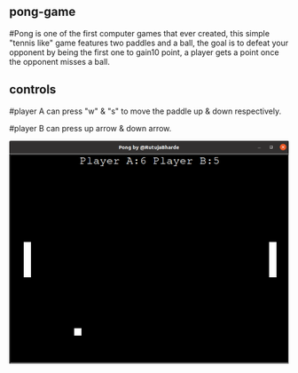 ## pong-game

#Pong is one of the first computer games that ever created, this simple "tennis like" game features two paddles and a ball, the goal is to defeat your opponent by being the first one to gain10 point, a player gets a point once the opponent misses a ball.

## controls

#player A can press "w" & "s" to move the paddle up & down respectively.

#player B can press up arrow & down arrow.

 
![ Game screen](https://raw.githubusercontent.com/RutujaBharde/pong-game/main/pong.png)
